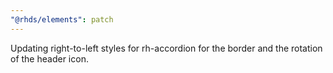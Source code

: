 ```yaml
---
"@rhds/elements": patch
---
```


Updating right-to-left styles for rh-accordion for the border and the rotation of the header icon.
